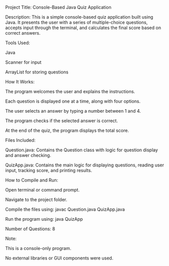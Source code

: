 Project Title: Console-Based Java Quiz Application

Description:
This is a simple console-based quiz application built using Java. It presents the user with a series of multiple-choice questions, accepts input through the terminal, and calculates the final score based on correct answers.

Tools Used:

Java

Scanner for input

ArrayList for storing questions

How It Works:

The program welcomes the user and explains the instructions.

Each question is displayed one at a time, along with four options.

The user selects an answer by typing a number between 1 and 4.

The program checks if the selected answer is correct.

At the end of the quiz, the program displays the total score.

Files Included:

Question.java: Contains the Question class with logic for question display and answer checking.

QuizApp.java: Contains the main logic for displaying questions, reading user input, tracking score, and printing results.

How to Compile and Run:

Open terminal or command prompt.

Navigate to the project folder.

Compile the files using: javac Question.java QuizApp.java

Run the program using: java QuizApp

Number of Questions: 8

Note:

This is a console-only program.

No external libraries or GUI components were used.
